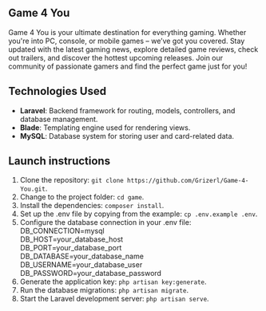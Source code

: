 ## Game 4 You 

Game 4 You is your ultimate destination for everything gaming. Whether you're into PC, console, or mobile games – we’ve got you covered. Stay updated with the latest gaming news, explore detailed game reviews, check out trailers, and discover the hottest upcoming releases. Join our community of passionate gamers and find the perfect game just for you!

## Technologies Used

- **Laravel**: Backend framework for routing, models, controllers, and database management.
- **Blade**: Templating engine used for rendering views.
- **MySQL**: Database system for storing user and card-related data.

## Launch instructions

1. Clone the repository: `git clone https://github.com/Grizerl/Game-4-You.git`.
2. Change to the project folder: `cd game`.
3. Install the dependencies: `composer install`.
4. Set up the .env file by copying from the example: `cp .env.example .env`.
5. Configure the database connection in your .env file:
DB_CONNECTION=mysql  
DB_HOST=your_database_host  
DB_PORT=your_database_port  
DB_DATABASE=your_database_name  
DB_USERNAME=your_database_user  
DB_PASSWORD=your_database_password
6. Generate the application key: `php artisan key:generate`.
7. Run the database migrations: `php artisan migrate`.
8. Start the Laravel development server: `php artisan serve`.